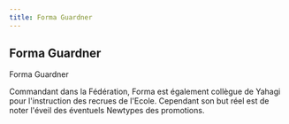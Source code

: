 ```yaml
---
title: Forma Guardner
---
```


Forma Guardner
--------------

Forma Guardner


Commandant dans la Fédération, Forma est également collègue de Yahagi pour l'instruction des recrues de l'Ecole. Cependant son but réel est de noter l'éveil des éventuels Newtypes des promotions.

